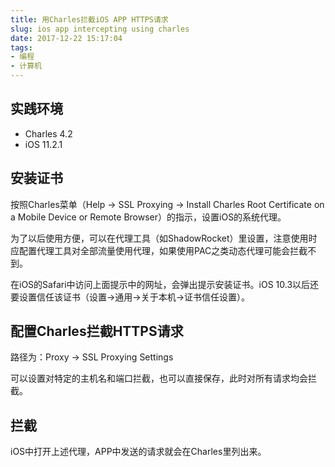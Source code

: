 ```yaml
---
title: 用Charles拦截iOS APP HTTPS请求
slug: ios app intercepting using charles
date: 2017-12-22 15:17:04
tags:
- 编程
- 计算机
---
```

## 实践环境
- Charles 4.2
- iOS 11.2.1

## 安装证书
按照Charles菜单（Help -> SSL Proxying -> Install Charles Root Certificate on a Mobile Device or Remote Browser）的指示，设置iOS的系统代理。

为了以后使用方便，可以在代理工具（如ShadowRocket）里设置，注意使用时应配置代理工具对全部流量使用代理，如果使用PAC之类动态代理可能会拦截不到。

在iOS的Safari中访问上面提示中的网址，会弹出提示安装证书。iOS 10.3以后还要设置信任该证书（设置->通用->关于本机->证书信任设置）。

## 配置Charles拦截HTTPS请求
路径为：Proxy -> SSL Proxying Settings

可以设置对特定的主机名和端口拦截，也可以直接保存，此时对所有请求均会拦截。

## 拦截
iOS中打开上述代理，APP中发送的请求就会在Charles里列出来。

